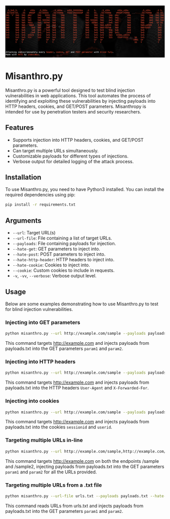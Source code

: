 ![Misanthropy Logo](static/logo.png)
# Misanthro.py
Misanthro.py is a powerful tool designed to test blind injection vulnerabilities in web applications. This tool automates the process of identifying and exploiting these vulnerabilities by injecting payloads into HTTP headers, cookies, and GET/POST parameters. Misanthropy is intended for use by penetration testers and security researchers.

## Features
- Supports injection into HTTP headers, cookies, and GET/POST parameters.
- Can target multiple URLs simultaneously.
- Customizable payloads for different types of injections.
- Verbose output for detailed logging of the attack process.

## Installation
To use Misanthro.py, you need to have Python3 installed. You can install the required dependencies using pip:

```bash
pip install -r requirements.txt
```

## Arguments
- `--url`: Target URL(s)
- `--url-file`: File containing a list of target URLs.
- `--payloads`: File containing payloads for injection.
- `--hate-get`: GET parameters to inject into.
- `--hate-post`: POST parameters to inject into.
- `--hate-http-header`: HTTP headers to inject into.
- `--hate-cookie`: Cookies to inject into.
- `--cookie`: Custom cookies to include in requests.
- `-v`, `-vv`, `--verbose`: Verbose output level.

## Usage
Below are some examples demonstrating how to use Misanthro.py to test for blind injection vulnerabilities.

### Injecting into GET parameters
```bash
python misanthro.py --url http://example.com/sample --payloads payloads.txt --hate-get param1,param2 -vv
```
This command targets http://example.com and injects payloads from payloads.txt into the GET parameters `param1` and `param2`.

### Injecting into HTTP headers
```bash
python misanthro.py --url http://example.com/sample --payloads payloads.txt --hate-http-header User-Agent,X-Forwarded-For -vv
```
This command targets http://example.com and injects payloads from payloads.txt into the HTTP headers `User-Agent` and `X-Forwarded-For`.

### Injecting into cookies
```bash
python misanthro.py --url http://example.com/sample --payloads payloads.txt --hate-cookie sessionid,userid -vv
```
This command targets http://example.com and injects payloads from payloads.txt into the cookies `sessionid` and `userid`.

### Targeting multiple URLs in-line
```bash
python misanthro.py --url http://example.com/sample,http://example.com/sample2 --payloads payloads.txt --hate-get param1,param2 -vv
```
This command targets http://example.com on both the endpoints /sample and /sample2, injecting payloads from payloads.txt into the GET parameters `param1` and `param2` for all the URLs provided.

### Targeting multiple URLs from a .txt file
```bash
python misanthro.py --url-file urls.txt --payloads payloads.txt --hate-get param1,param2 -vv
```
This command reads URLs from urls.txt and injects payloads from payloads.txt into the GET parameters `param1` and `param2`.
